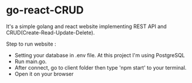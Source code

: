 # go-react-CRUD
It's a simple golang and react website implementing REST API and CRUD(Create-Read-Update-Delete).

Step to run website :
- Setting your database in .env file. At this project I'm using PostgreSQL
- Run main.go.
- After connect, go to client folder then type 'npm start' to your terminal.
- Open it on your browser
